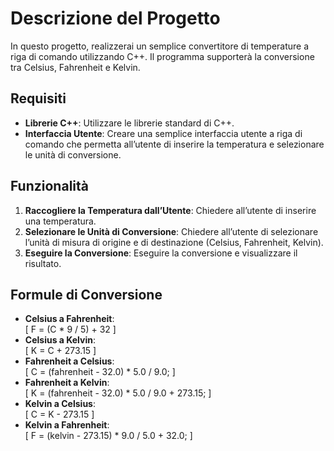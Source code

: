 # Descrizione del Progetto
In questo progetto, realizzerai un semplice convertitore di temperature a riga di comando utilizzando C++. Il programma supporterà la conversione tra Celsius, Fahrenheit e Kelvin.

## Requisiti
- **Librerie C++**: Utilizzare le librerie standard di C++.
- **Interfaccia Utente**: Creare una semplice interfaccia utente a riga di comando che permetta all’utente di inserire la temperatura e selezionare le unità di conversione.

## Funzionalità
1. **Raccogliere la Temperatura dall’Utente**: Chiedere all’utente di inserire una temperatura.
2. **Selezionare le Unità di Conversione**: Chiedere all’utente di selezionare l’unità di misura di origine e di destinazione (Celsius, Fahrenheit, Kelvin).
3. **Eseguire la Conversione**: Eseguire la conversione e visualizzare il risultato.

## Formule di Conversione
- **Celsius a Fahrenheit**:  
  \[
  F = (C * 9 / 5) + 32
  \]
- **Celsius a Kelvin**:  
  \[
  K = C + 273.15
  \]
- **Fahrenheit a Celsius**:  
  \[
  C = (fahrenheit - 32.0) * 5.0 / 9.0;
  \]
- **Fahrenheit a Kelvin**:  
  \[
  K = (fahrenheit - 32.0) * 5.0 / 9.0 + 273.15;
  \]
- **Kelvin a Celsius**:  
  \[
  C = K - 273.15
  \]
- **Kelvin a Fahrenheit**:  
  \[
  F = (kelvin - 273.15) * 9.0 / 5.0 + 32.0;
  \]
